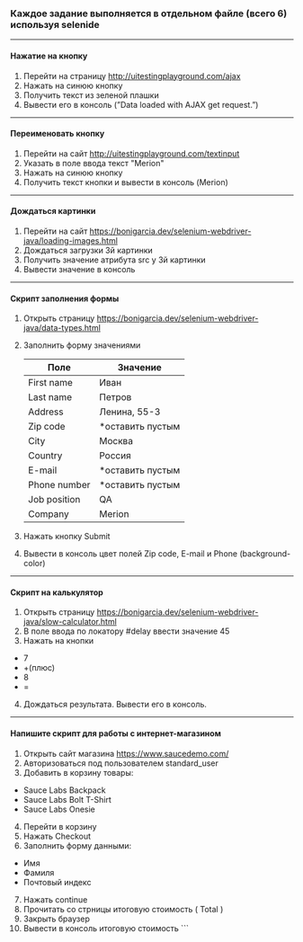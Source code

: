 ### Каждое задание выполняется в отдельном файле (всего 6) используя selenide

---

#### Нажатие на кнопку

1. Перейти на страницу http://uitestingplayground.com/ajax
2. Нажать на синюю кнопку
3. Получить текст из зеленой плашки
4. Вывести его в консоль (”Data loaded with AJAX get request.”)

---

#### Переименовать кнопку

1. Перейти на сайт http://uitestingplayground.com/textinput
2. Указать в поле ввода текст "Merion"
3. Нажать на синюю кнопку
4. Получить текст кнопки и вывести в консоль (Merion)

---

#### Дождаться картинки

1. Перейти на сайт https://bonigarcia.dev/selenium-webdriver-java/loading-images.html
2. Дождаться загрузки 3й картинки
3. Получить значение атрибута src у 3й картинки
4. Вывести значение в консоль

---

#### Скрипт заполнения формы

1. Открыть страницу https://bonigarcia.dev/selenium-webdriver-java/data-types.html
2. Заполнить форму значениями

   | Поле | Значение          |
   |------|-------------------|
   | First name	| Иван              |
   |  Last name| 	Петров           |
   |  Address	| Ленина, 55-3      |
   | Zip code| 	*оставить пустым |
   | City	| Москва            |
   |  Country| 	Россия           |
   |  E-mail	| *оставить пустым  |
   |  Phone number| 	*оставить пустым |
   |   Job position| 	QA               |
   |  Company	| Merion            |

3. Нажать кнопку Submit
4. Вывести в консоль цвет полей Zip code, E-mail и Phone (background-color)

---

#### Скрипт на калькулятор

1. Открыть страницу https://bonigarcia.dev/selenium-webdriver-java/slow-calculator.html
2. В поле ввода по локатору #delay ввести значение 45
3. Нажать на кнопки
* 7
* +(плюс)
* 8
* =
4. Дождаться результата. Вывести его в консоль.

---

#### Напишите скрипт для работы с интернет-магазином
1. Открыть сайт магазина https://www.saucedemo.com/
2. Авторизоваться под пользователем standard_user
3. Добавить в корзину товары:
*    Sauce Labs Backpack
*    Sauce Labs Bolt T-Shirt
*    Sauce Labs Onesie
4. Перейти в корзину
5. Нажать Checkout
6. Заполнить форму данными:
*    Имя
*    Фамиля
*    Почтовый индекс
7. Нажать continue
8. Прочитать со стрницы итоговую стоимость ( Total )
9. Закрыть браузер
10. Вывести в консоль итоговую стоимость ```